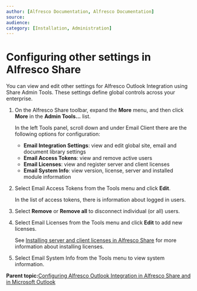 ```yaml
---
author: [Alfresco Documentation, Alfresco Documentation]
source: 
audience: 
category: [Installation, Administration]
---
```


# Configuring other settings in Alfresco Share

You can view and edit other settings for Alfresco Outlook Integration using Share Admin Tools. These settings define global controls across your enterprise.

1.  On the Alfresco Share toolbar, expand the **More** menu, and then click **More** in the **Admin Tools...** list.

    In the left Tools panel, scroll down and under Email Client there are the following options for configuration:

    -   **Email Integration Settings**: view and edit global site, email and document library settings
    -   **Email Access Tokens**: view and remove active users
    -   **Email Licenses**: view and register server and client licenses
    -   **Email System Info**: view version, license, server and installed module information
2.  Select Email Access Tokens from the Tools menu and click **Edit**.

    In the list of access tokens, there is information about logged in users.

3.  Select **Remove** or **Remove all** to disconnect individual \(or all\) users.

4.  Select Email Licenses from the Tools menu and click **Edit** to add new licenses.

    See [Installing server and client licenses in Alfresco Share](Outlook-license.md) for more information about installing licenses.

5.  Select Email System Info from the Tools menu to view system information.


**Parent topic:**[Configuring Alfresco Outlook Integration in Alfresco Share and in Microsoft Outlook](../concepts/Outlook-config-intro.md)

